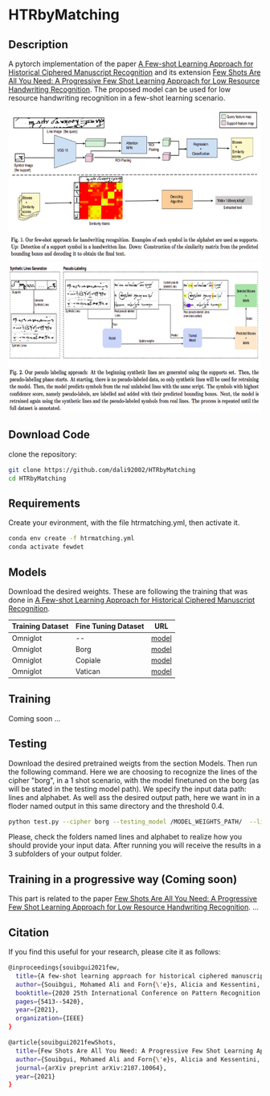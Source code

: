 # HTRbyMatching

## Description

A pytorch implementation of the paper [A Few-shot Learning Approach for Historical Ciphered Manuscript Recognition](https://arxiv.org/abs/2009.12577) and its extension [Few Shots Are All You Need: A Progressive Few Shot Learning Approach for Low Resource Handwriting Recognition](https://arxiv.org/abs/2107.10064). The proposed model can be used for low resource handwriting recognition in a few-shot learning scenario. 

<img src="./imgs/model.png"  alt="1" width = 1200px height = 300px >

<img src="./imgs/progressive.png"  alt="1" width = 1200px height = 300px >

## Download Code
clone the repository:
```bash
git clone https://github.com/dali92002/HTRbyMatching
cd HTRbyMatching
```
## Requirements

Create your evironment, with the file htrmatching.yml, then activate it. 
```bash
conda env create -f htrmatching.yml
conda activate fewdet
```
## Models

Download the desired weights. These are following the training that was done in [A Few-shot Learning Approach for Historical Ciphered Manuscript Recognition](https://arxiv.org/abs/2009.12577).


<table class="tg">
<thead>
  <tr>
    <th class="tg-c3ow">Training Dataset</th>
    <th class="tg-c3ow">Fine Tuning Dataset</th>
    <th class="tg-c3ow">URL</th>
  </tr>
</thead>
<tbody>
  <tr>
    <td class="tg-c3ow" >Omniglot</td>
    <td class="tg-c3ow">  -- </td>
    <td class="tg-c3ow"><a href="https://drive.google.com/file/d/1MmW-6n8M_u-bMZdMWGLidqfo1uhXlDQQ/view?usp=sharing" target="_blank" rel="noopener noreferrer">model</a></td>
  </tr>
  <tr>
    <td class="tg-c3ow" >Omniglot</td>
    <td class="tg-c3ow">  Borg </td>
    <td class="tg-c3ow"><a href="https://drive.google.com/file/d/15CvT46BDYkI8DdOkm44eiN6f9ecMM5Wh/view?usp=sharing" target="_blank" rel="noopener noreferrer">model</a></td>
  </tr>
    <tr>
    <td class="tg-c3ow" >Omniglot</td>
    <td class="tg-c3ow">  Copiale </td>
    <td class="tg-c3ow"><a href="https://drive.google.com/file/d/1U8-BobTzFIRHMahMKqRiqJFHNc96gUDb/view?usp=sharing" target="_blank" rel="noopener noreferrer">model</a></td>
  </tr>
    <tr>
    <td class="tg-c3ow" >Omniglot</td>
    <td class="tg-c3ow">  Vatican </td>
    <td class="tg-c3ow"><a href="https://drive.google.com/file/d/1qReohSO2pHE2kypMCbq850-dAZTDCv25/view?usp=sharing" target="_blank" rel="noopener noreferrer">model</a></td>
  </tr>
  
</tbody>
</table>

## Training 

Coming soon ...

## Testing

Download the desired pretrained weigts from the section Models. Then run the following command. Here we are choosing to recognize the lines of the cipher "borg", in a 1 shot scenario, with the model finetuned on the borg (as will be stated in the testing model path). We specify the input data path: lines and alphabet. As well ass the desired output path, here we want in in a floder named output in this same directory and the threshold 0.4. 

```bash
python test.py --cipher borg --testing_model /MODEL_WEIGHTS_PATH/  --lines ./lines --alphabet ./alphabet  --output ./output_result --shots 1 --thresh 0.4
```

Please, check the folders named lines and alphabet to realize how you should provide your input data. After running you will receive the results in a 3 subfolders of your output folder.  

## Training in a progressive way (Coming soon)

This part is related to the paper [Few Shots Are All You Need: A Progressive Few Shot Learning Approach for Low Resource Handwriting Recognition](https://arxiv.org/abs/2107.10064). ... 

## Citation 
If you find this useful for your research, please cite it as follows:

```bash
@inproceedings{souibgui2021few,
  title={A few-shot learning approach for historical ciphered manuscript recognition},
  author={Souibgui, Mohamed Ali and Forn{\'e}s, Alicia and Kessentini, Yousri and Tudor, Crina},
  booktitle={2020 25th International Conference on Pattern Recognition (ICPR)},
  pages={5413--5420},
  year={2021},
  organization={IEEE}
}
```
```bash
@article{souibgui2021fewShots,
  title={Few Shots Are All You Need: A Progressive Few Shot Learning Approach for Low Resource Handwriting Recognition},
  author={Souibgui, Mohamed Ali and Forn{\'e}s, Alicia and Kessentini, Yousri and Megyesi, Be{\'a}ta},
  journal={arXiv preprint arXiv:2107.10064},
  year={2021}
}
```